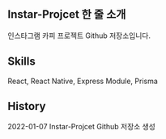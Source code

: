## Instar-Projcet 한 줄 소개
인스타그램 카피 프로젝트 Github 저장소입니다.  

## Skills  
React, React Native, Express Module, Prisma  

## History  
2022-01-07 Instar-Projcet Github 저장소 생성
